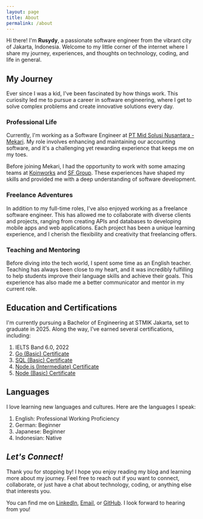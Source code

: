 ```yaml
---
layout: page
title: About
permalink: /about
---
```


Hi there! I'm **Rusydy**, a passionate software engineer from the vibrant city of Jakarta, Indonesia. Welcome to my little corner of the internet where I share my journey, experiences, and thoughts on technology, coding, and life in general.

## My Journey

Ever since I was a kid, I've been fascinated by how things work. This curiosity led me to pursue a career in software engineering, where I get to solve complex problems and create innovative solutions every day.

### Professional Life

Currently, I'm working as a Software Engineer at [PT Mid Solusi Nusantara - Mekari](https://mekari.com/). My role involves enhancing and maintaining our accounting software, and it's a challenging yet rewarding experience that keeps me on my toes.

Before joining Mekari, I had the opportunity to work with some amazing teams at [Koinworks](https://koinworks.com/) and [SF Group](https://sfund.id/). These experiences have shaped my skills and provided me with a deep understanding of software development.

### Freelance Adventures

In addition to my full-time roles, I've also enjoyed working as a freelance software engineer. This has allowed me to collaborate with diverse clients and projects, ranging from creating APIs and databases to developing mobile apps and web applications. Each project has been a unique learning experience, and I cherish the flexibility and creativity that freelancing offers.

### Teaching and Mentoring

Before diving into the tech world, I spent some time as an English teacher. Teaching has always been close to my heart, and it was incredibly fulfilling to help students improve their language skills and achieve their goals. This experience has also made me a better communicator and mentor in my current role.

## Education and Certifications

I'm currently pursuing a Bachelor of Engineering at STMIK Jakarta, set to graduate in 2025. Along the way, I've earned several certifications, including:

1. IELTS Band 6.0, 2022
2. [Go (Basic) Certificate](https://www.hackerrank.com/certificates/26764942e980)
3. [SQL (Basic) Certificate](https://www.hackerrank.com/certificates/016b39b327dc)
4. [Node.js (Intermediate) Certificate](https://www.hackerrank.com/certificates/07bf888ca311)
5. [Node (Basic) Certificate](https://www.hackerrank.com/certificates/fbe0b27b6e4c)

## Languages

I love learning new languages and cultures. Here are the languages I speak:

1. English: Professional Working Proficiency
2. German: Beginner
3. Japanese: Beginner
4. Indonesian: Native

## *Let's Connect!*

Thank you for stopping by! I hope you enjoy reading my blog and learning more about my journey. Feel free to reach out if you want to connect, collaborate, or just have a chat about technology, coding, or anything else that interests you.

You can find me on [LinkedIn](https://www.linkedin.com/in/rusydy-muhiddin/), [Email](mailto:rusydymuhiddin@gmail.com), or [GitHub](github.com/rusydy). I look forward to hearing from you!
